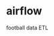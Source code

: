 # airflow
football data ETL
<script src="https://gist.github.com/Christymacarena/399c40828e1041d0188ac103a8c19564.js"></script>
